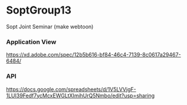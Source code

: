 SoptGroup13
================
Sopt Joint Seminar (make webtoon)

### Application View

https://xd.adobe.com/spec/12b5b616-bf84-46c4-7139-8c0617a29467-6484/

### API

https://docs.google.com/spreadsheets/d/1V5LVVjgF-1LUI39Fedf7ycMcxEWGLtXImihUrQ5Nmbo/edit?usp=sharing
